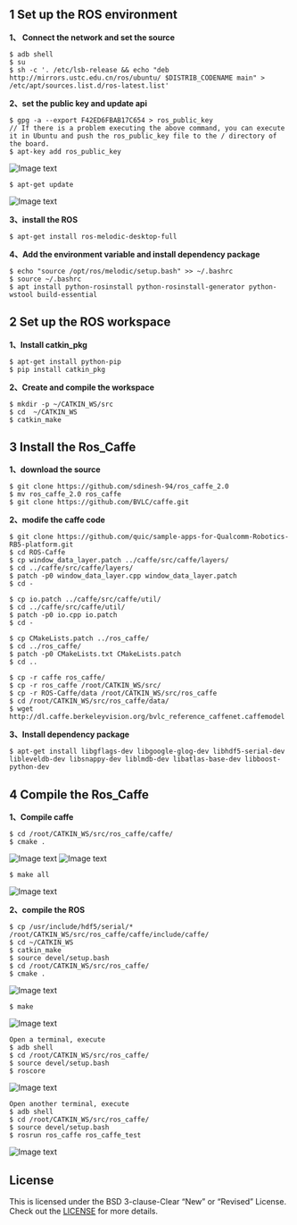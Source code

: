 ## 1  Set up the ROS environment
 **1、 Connect the network and set the source**
```
$ adb shell
$ su
$ sh -c '. /etc/lsb-release && echo "deb http://mirrors.ustc.edu.cn/ros/ubuntu/ $DISTRIB_CODENAME main" > /etc/apt/sources.list.d/ros-latest.list'
```
**2、set the public key and update api**
```
$ gpg -a --export F42ED6FBAB17C654 > ros_public_key
// If there is a problem executing the above command, you can execute it in Ubuntu and push the ros_public_key file to the / directory of the board.
$ apt-key add ros_public_key
```
![Image text](image/1.png)
```
$ apt-get update
```
![Image text](image/2.png)

**3、install the ROS**
```
$ apt-get install ros-melodic-desktop-full
```
**4、Add the environment variable and install dependency package**
 ```
$ echo "source /opt/ros/melodic/setup.bash" >> ~/.bashrc
$ source ~/.bashrc
$ apt install python-rosinstall python-rosinstall-generator python-wstool build-essential
 ```

## 2  Set up the ROS workspace
**1、Install catkin_pkg**
```
$ apt-get install python-pip
$ pip install catkin_pkg
```
**2、Create and compile the workspace**
```
$ mkdir -p ~/CATKIN_WS/src
$ cd  ~/CATKIN_WS
$ catkin_make
```

## 3  Install the Ros_Caffe
**1、download the source**
```
$ git clone https://github.com/sdinesh-94/ros_caffe_2.0
$ mv ros_caffe_2.0 ros_caffe
$ git clone https://github.com/BVLC/caffe.git
```
**2、modife the caffe code** 

```
$ git clone https://github.com/quic/sample-apps-for-Qualcomm-Robotics-RB5-platform.git
$ cd ROS-Caffe
$ cp window_data_layer.patch ../caffe/src/caffe/layers/
$ cd ../caffe/src/caffe/layers/
$ patch -p0 window_data_layer.cpp window_data_layer.patch
$ cd -

$ cp io.patch ../caffe/src/caffe/util/
$ cd ../caffe/src/caffe/util/
$ patch -p0 io.cpp io.patch
$ cd -

$ cp CMakeLists.patch ../ros_caffe/
$ cd ../ros_caffe/
$ patch -p0 CMakeLists.txt CMakeLists.patch
$ cd ..

$ cp -r caffe ros_caffe/
$ cp -r ros_caffe /root/CATKIN_WS/src/
$ cp -r ROS-Caffe/data /root/CATKIN_WS/src/ros_caffe
$ cd /root/CATKIN_WS/src/ros_caffe/data/
$ wget http://dl.caffe.berkeleyvision.org/bvlc_reference_caffenet.caffemodel
```
**3、Install dependency package**
```
$ apt-get install libgflags-dev libgoogle-glog-dev libhdf5-serial-dev libleveldb-dev libsnappy-dev liblmdb-dev libatlas-base-dev libboost-python-dev
```

## 4  Compile the Ros_Caffe
**1、Compile caffe**
```
$ cd /root/CATKIN_WS/src/ros_caffe/caffe/
$ cmake .
```
![Image text](image/3.png)
![Image text](image/3.1.png)
```
$ make all
```
![Image text](image/4.png)

**2、compile the ROS**
```
$ cp /usr/include/hdf5/serial/* /root/CATKIN_WS/src/ros_caffe/caffe/include/caffe/
$ cd ~/CATKIN_WS
$ catkin_make
$ source devel/setup.bash
$ cd /root/CATKIN_WS/src/ros_caffe/
$ cmake .
```
![Image text](image/5.png)
```
$ make
```
![Image text](image/6.png)
```
Open a terminal, execute
$ adb shell
$ cd /root/CATKIN_WS/src/ros_caffe/
$ source devel/setup.bash
$ roscore
```
![Image text](image/7.png)
```
Open another terminal, execute
$ adb shell
$ cd /root/CATKIN_WS/src/ros_caffe/
$ source devel/setup.bash
$ rosrun ros_caffe ros_caffe_test
```
![Image text](image/8.png)

## License
This is licensed under the BSD 3-clause-Clear “New” or “Revised” License. Check out the [LICENSE](LICENSE) for more details.
